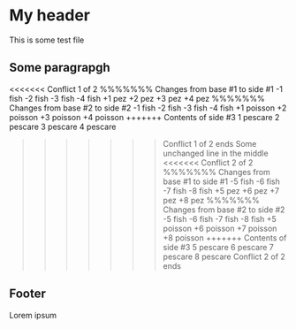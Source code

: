 # My header

This is some test file

## Some paragrapgh
<<<<<<< Conflict 1 of 2
%%%%%%% Changes from base #1 to side #1
-1 fish
-2 fish
-3 fish
-4 fish
+1 pez
+2 pez
+3 pez
+4 pez
%%%%%%% Changes from base #2 to side #2
-1 fish
-2 fish
-3 fish
-4 fish
+1 poisson
+2 poisson
+3 poisson
+4 poisson
+++++++ Contents of side #3
1 pescare
2 pescare
3 pescare
4 pescare
>>>>>>> Conflict 1 of 2 ends
Some unchanged line in the middle
<<<<<<< Conflict 2 of 2
%%%%%%% Changes from base #1 to side #1
-5 fish
-6 fish
-7 fish
-8 fish
+5 pez
+6 pez
+7 pez
+8 pez
%%%%%%% Changes from base #2 to side #2
-5 fish
-6 fish
-7 fish
-8 fish
+5 poisson
+6 poisson
+7 poisson
+8 poisson
+++++++ Contents of side #3
5 pescare
6 pescare
7 pescare
8 pescare
>>>>>>> Conflict 2 of 2 ends

## Footer

Lorem ipsum
